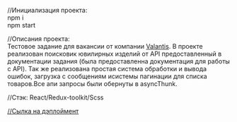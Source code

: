 //Инициализация проекта:  
npm i  
npm start  

//Описания проекта:  
Тестовое задание для вакансии от компании [Valantis](https://hh.ru/employer/5241283?hhtmFrom=vacancy). В проекте реализован поисковик ювилирных изделий от API предоставленный в документации задания (была предоставленна документация для работы с API). Так же реализована простая система обработки и вывода ошибок, загрузка с сообщениям исистемы пагинации для списка товаров.Все апи запросы были обернуты в asyncThunk.  

//Стэк: React/Redux-toolkit/Scss     

[//Сылка на дэплоймент](http://f553443i.beget.tech/) 

